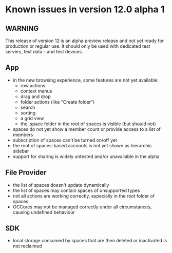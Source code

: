 #  Known issues in version 12.0 alpha 1

## WARNING

This release of version 12 is an alpha preview release and not yet ready for production or regular use.
It should only be used with dedicated test servers, test data - and test devices.

## App
- in the new browsing experience, some features are not yet available:
	- row actions
	- context menus
	- drag and drop
	- folder actions (like "Create folder")
	- search
	- sorting
	- a grid view
	- the .space folder in the root of spaces is visible (but should not)
- spaces do not yet show a member count or provide access to a list of members
- subscription of spaces can't be turned on/off yet
- the root of spaces-based accounts is not yet shown as hierarchic sidebar
- support for sharing is widely untested and/or unavailable in the alpha

## File Provider
- the list of spaces doesn't update dynamically
- the list of spaces may contain spaces of unsupported types
- not all actions are working correctly, especially in the root folder of spaces
- OCCores may not be managed correctly under all circumstances, causing undefined behaviour

## SDK
- local storage consumed by spaces that are then deleted or inactivated is not reclaimed
